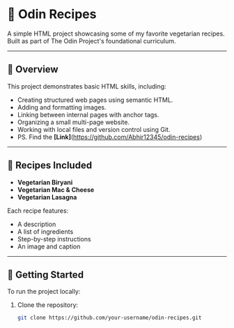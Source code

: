 # 🍴 Odin Recipes

A simple HTML project showcasing some of my favorite vegetarian recipes.  
Built as part of The Odin Project's foundational curriculum.

---

## 📌 Overview

This project demonstrates basic HTML skills, including:

- Creating structured web pages using semantic HTML.
- Adding and formatting images.
- Linking between internal pages with anchor tags.
- Organizing a small multi-page website.
- Working with local files and version control using Git.
- PS. Find the **[Link]**(https://github.com/Abhir12345/odin-recipes)

---

## 📖 Recipes Included

- **Vegetarian Biryani**
- **Vegetarian Mac & Cheese**
- **Vegetarian Lasagna**

Each recipe features:
- A description
- A list of ingredients
- Step-by-step instructions
- An image and caption

---

## 🚀 Getting Started

To run the project locally:

1. Clone the repository:
   ```bash
   git clone https://github.com/your-username/odin-recipes.git
